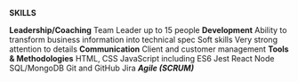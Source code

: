 __SKILLS__

**Leadership/Coaching**
Team Leader up to 15 people
**Development**
Ability to transform business information into technical spec 
Soft skills
Very strong attention to details
**Communication**
Client and customer management 
**Tools & Methodologies**
HTML, CSS
JavaScript including ES6
Jest
React
Node
SQL/MongoDB
Git and GitHub
Jira
_**Agile (SCRUM)**_
